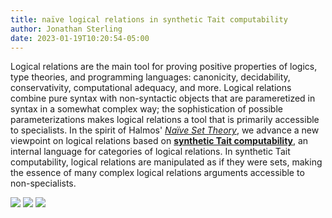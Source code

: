 ```yaml
---
title: naïve logical relations in synthetic Tait computability
author: Jonathan Sterling
date: 2023-01-19T10:20:54-05:00
---
```


Logical relations are the main tool for proving positive properties of logics, type theories, and programming languages: canonicity, decidability, conservativity, computational adequacy, and more. Logical relations combine pure syntax with non-syntactic objects that are parameretized in syntax in a somewhat complex way; the sophistication of possible parameterizations makes logical relations a tool that is primarily accessible to specialists. In the spirit of Halmos' [*Naïve Set Theory*](halmos-1974), we advance a new viewpoint on logical relations based on [**synthetic Tait computability**](sterling-2021-thesis), an internal language for categories of logical relations. In synthetic Tait computability, logical relations are manipulated as if they were sets, making the essence of many complex logical relations arguments accessible to non-specialists.

![](jms-000I)
![](jms-000K)
![](jms-000O)
